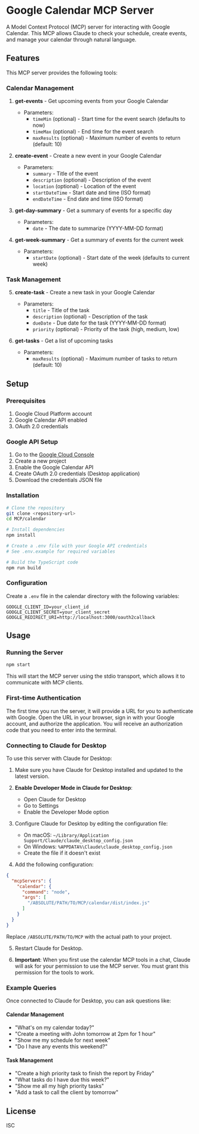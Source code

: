 # Google Calendar MCP Server

A Model Context Protocol (MCP) server for interacting with Google Calendar. This MCP allows Claude to check your schedule, create events, and manage your calendar through natural language.

## Features

This MCP server provides the following tools:

### Calendar Management

1. **get-events** - Get upcoming events from your Google Calendar
   - Parameters:
     - `timeMin` (optional) - Start time for the event search (defaults to now)
     - `timeMax` (optional) - End time for the event search
     - `maxResults` (optional) - Maximum number of events to return (default: 10)

2. **create-event** - Create a new event in your Google Calendar
   - Parameters:
     - `summary` - Title of the event
     - `description` (optional) - Description of the event
     - `location` (optional) - Location of the event
     - `startDateTime` - Start date and time (ISO format)
     - `endDateTime` - End date and time (ISO format)

3. **get-day-summary** - Get a summary of events for a specific day
   - Parameters:
     - `date` - The date to summarize (YYYY-MM-DD format)

4. **get-week-summary** - Get a summary of events for the current week
   - Parameters:
     - `startDate` (optional) - Start date of the week (defaults to current week)

### Task Management

5. **create-task** - Create a new task in your Google Calendar
   - Parameters:
     - `title` - Title of the task
     - `description` (optional) - Description of the task
     - `dueDate` - Due date for the task (YYYY-MM-DD format)
     - `priority` (optional) - Priority of the task (high, medium, low)

6. **get-tasks** - Get a list of upcoming tasks
   - Parameters:
     - `maxResults` (optional) - Maximum number of tasks to return (default: 10)

## Setup

### Prerequisites

1. Google Cloud Platform account
2. Google Calendar API enabled
3. OAuth 2.0 credentials

### Google API Setup

1. Go to the [Google Cloud Console](https://console.cloud.google.com/)
2. Create a new project
3. Enable the Google Calendar API
4. Create OAuth 2.0 credentials (Desktop application)
5. Download the credentials JSON file

### Installation

```bash
# Clone the repository
git clone <repository-url>
cd MCP/calendar

# Install dependencies
npm install

# Create a .env file with your Google API credentials
# See .env.example for required variables

# Build the TypeScript code
npm run build
```

### Configuration

Create a `.env` file in the calendar directory with the following variables:

```
GOOGLE_CLIENT_ID=your_client_id
GOOGLE_CLIENT_SECRET=your_client_secret
GOOGLE_REDIRECT_URI=http://localhost:3000/oauth2callback
```

## Usage

### Running the Server

```bash
npm start
```

This will start the MCP server using the stdio transport, which allows it to communicate with MCP clients.

### First-time Authentication

The first time you run the server, it will provide a URL for you to authenticate with Google. Open the URL in your browser, sign in with your Google account, and authorize the application. You will receive an authorization code that you need to enter into the terminal.

### Connecting to Claude for Desktop

To use this server with Claude for Desktop:

1. Make sure you have Claude for Desktop installed and updated to the latest version.

2. **Enable Developer Mode in Claude for Desktop**:
   - Open Claude for Desktop
   - Go to Settings
   - Enable the Developer Mode option

3. Configure Claude for Desktop by editing the configuration file:
   - On macOS: `~/Library/Application Support/Claude/claude_desktop_config.json`
   - On Windows: `%APPDATA%\Claude\claude_desktop_config.json`
   - Create the file if it doesn't exist

4. Add the following configuration:

```json
{
  "mcpServers": {
    "calendar": {
      "command": "node",
      "args": [
        "/ABSOLUTE/PATH/TO/MCP/calendar/dist/index.js"
      ]
    }
  }
}
```

Replace `/ABSOLUTE/PATH/TO/MCP` with the actual path to your project.

5. Restart Claude for Desktop.

6. **Important**: When you first use the calendar MCP tools in a chat, Claude will ask for your permission to use the MCP server. You must grant this permission for the tools to work.

### Example Queries

Once connected to Claude for Desktop, you can ask questions like:

#### Calendar Management
- "What's on my calendar today?"
- "Create a meeting with John tomorrow at 2pm for 1 hour"
- "Show me my schedule for next week"
- "Do I have any events this weekend?"

#### Task Management
- "Create a high priority task to finish the report by Friday"
- "What tasks do I have due this week?"
- "Show me all my high priority tasks"
- "Add a task to call the client by tomorrow"

## License

ISC

